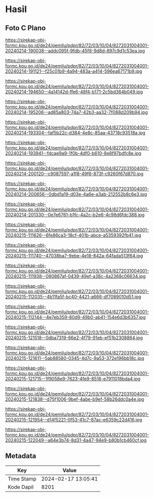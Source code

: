 # Hasil

## Foto C Plano

https://sirekap-obj-formc.kpu.go.id/de24/pemilu/pdpr/82/72/03/10/04/8272031004001-20240214-190038--addc095f-9fdb-45f8-9d8d-897c9d1c53ea.jpg

https://sirekap-obj-formc.kpu.go.id/de24/pemilu/pdpr/82/72/03/10/04/8272031004001-20240214-191121--f25c01b9-4a94-483a-a414-596ea67171b9.jpg

https://sirekap-obj-formc.kpu.go.id/de24/pemilu/pdpr/82/72/03/10/04/8272031004001-20240214-194650--4a14142d-ffe6-48f4-b171-2c5bd364b049.jpg

https://sirekap-obj-formc.kpu.go.id/de24/pemilu/pdpr/82/72/03/10/04/8272031004001-20240214-195206--ad85a803-74a7-42b3-aa32-7f088d209b94.jpg

https://sirekap-obj-formc.kpu.go.id/de24/pemilu/pdpr/82/72/03/10/04/8272031004001-20240214-193304--faf5b22c-d384-4e8c-85aa-43718c93518a.jpg

https://sirekap-obj-formc.kpu.go.id/de24/pemilu/pdpr/82/72/03/10/04/8272031004001-20240214-193941--fdcae9a9-1f0b-4df0-b610-8e8f97bdfc8e.jpg

https://sirekap-obj-formc.kpu.go.id/de24/pemilu/pdpr/82/72/03/10/04/8272031004001-20240214-200120--c9087597-a1f8-49f6-873f-c9260f67d870.jpg

https://sirekap-obj-formc.kpu.go.id/de24/pemilu/pdpr/82/72/03/10/04/8272031004001-20240214-200656--0dbd1a19-d03e-4a6e-a3ab-212552b8c6e3.jpg

https://sirekap-obj-formc.kpu.go.id/de24/pemilu/pdpr/82/72/03/10/04/8272031004001-20240214-201330--0e7e6761-b1fc-4a2c-b2e6-4c98d6fdc388.jpg

https://sirekap-obj-formc.kpu.go.id/de24/pemilu/pdpr/82/72/03/10/04/8272031004001-20240215-111626--6fe86ca3-18cf-401b-abce-a5359392fb41.jpg

https://sirekap-obj-formc.kpu.go.id/de24/pemilu/pdpr/82/72/03/10/04/8272031004001-20240215-111740--47038ba7-9ebe-4e18-842a-64fada513f64.jpg

https://sirekap-obj-formc.kpu.go.id/de24/pemilu/pdpr/82/72/03/10/04/8272031004001-20240215-111938--080867af-0439-49ef-a38c-4a2368c06634.jpg

https://sirekap-obj-formc.kpu.go.id/de24/pemilu/pdpr/82/72/03/10/04/8272031004001-20240215-112035--4b11fa5f-bc40-4421-a666-df7089010d51.jpg

https://sirekap-obj-formc.kpu.go.id/de24/pemilu/pdpr/82/72/03/10/04/8272031004001-20240215-112144--4e7eb359-80d9-49b0-ab41-154e6d3b6357.jpg

https://sirekap-obj-formc.kpu.go.id/de24/pemilu/pdpr/82/72/03/10/04/8272031004001-20240215-121518--0dba7319-66e2-4f79-91eb-ef51b2308864.jpg

https://sirekap-obj-formc.kpu.go.id/de24/pemilu/pdpr/82/72/03/10/04/8272031004001-20240215-121611--5ab88580-0345-4d7c-9a53-372e196bb18c.jpg

https://sirekap-obj-formc.kpu.go.id/de24/pemilu/pdpr/82/72/03/10/04/8272031004001-20240215-121715--1f9058e9-7623-4fe9-8518-e7911018bda4.jpg

https://sirekap-obj-formc.kpu.go.id/de24/pemilu/pdpr/82/72/03/10/04/8272031004001-20240215-121838--d75f1006-9bef-4abe-b9ef-58b26ddc0a4e.jpg

https://sirekap-obj-formc.kpu.go.id/de24/pemilu/pdpr/82/72/03/10/04/8272031004001-20240215-121954--d14f5221-0f53-41c7-87ac-e6359c22d416.jpg

https://sirekap-obj-formc.kpu.go.id/de24/pemilu/pdpr/82/72/03/10/04/8272031004001-20240215-122049--a64e3b74-8d31-4a47-94e9-b80b1cb460cf.jpg


## Metadata

| Key        | Value               |
| ---------- | ------------------- |
| Time Stamp | 2024-02-17 13:05:41 |
| Kode Dapil | 8201                |



